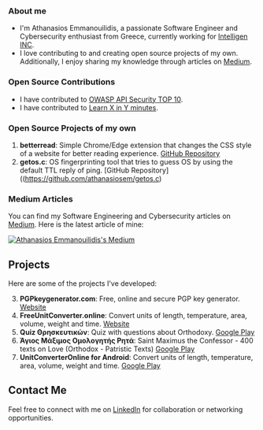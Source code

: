 ### About me

- I'm Athanasios Emmanouilidis, a passionate Software Engineer and Cybersecurity enthusiast from Greece, currently working for [Intelligen INC](https://www.intelligen.com).
- I love contributing to and creating open source projects of my own. Additionally, I enjoy sharing my knowledge through articles on [Medium](https://medium.com/@emmandev).

### Open Source Contributions

- I have contributed to [OWASP API Security TOP 10](https://owasp.org/API-Security/editions/2019/el-gr/0x00-header/).
- I have contributed to [Learn X in Y minutes](https://learnxinyminutes.com/docs/el-gr/json-gr/).

### Open Source Projects of my own

1. **betterread**: Simple Chrome/Edge extension that changes the CSS style of a website for better reading experience. [GitHub Repository](https://github.com/athanasiosem/betterread)
2. **getos.c**: OS fingerprinting tool that tries to guess OS by using the default TTL reply of ping. [GitHub Repository]((https://github.com/athanasiosem/getos.c)

### Medium Articles

You can find my Software Engineering and Cybersecurity articles on [Medium](https://medium.com/@emmandev). Here is the latest article of mine:

[![Athanasios Emmanouilidis's Medium](https://github-readme-medium.vercel.app/?username=emmandev)](https://medium.com/@emmandev)

## Projects

Here are some of the projects I've developed:

3. **PGPkeygenerator.com**: Free, online and secure PGP key generator. [Website](https://pgpkeygenerator.com)
4. **FreeUnitConverter.online**: Convert units of length, temperature, area, volume, weight and time. [Website](https://freeunitconverter.online)
5. **Quiz Θρησκευτικών**: Quiz with questions about Orthodoxy. [Google Play](https://play.google.com/store/apps/details?id=io.github.athanasiosem.religiousKnowledgeQuiz&hl=el&gl=US)
6. **Άγιος Μάξιμος Ομολογητής Ρητά**: Saint Maximus the Confessor - 400 texts on Love (Orthodox - Patristic Texts) [Google Play](https://play.google.com/store/apps/details?id=io.github.athanasiosem.agiosmaximos400kefalaiaperiagapis&hl=el&gl=US)
7. **UnitConverterOnline for Android**: Convert units of length, temperature, area, volume, weight and time. [Google Play](https://play.google.com/store/apps/details?id=online.freeunitconverter&hl=en_US&gl=US)

## Contact Me

Feel free to connect with me on [LinkedIn](https://www.linkedin.com/in/athanasiosem/) for collaboration or networking opportunities.
